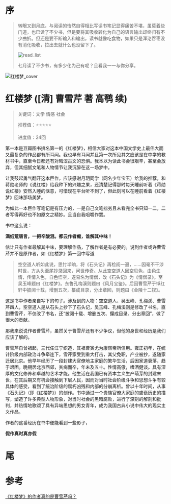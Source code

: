 # 序

> 转眼又到月底，与阅读的怡然自得相比写读书笔记显得痛苦不堪，虽莫着些门道，也已读了不少书，但是要将其吸收转化为自己的语言输出却终归有不少曲折。但还是要不断输入和输出，读书就像吃食物，如果只是浑沦吞枣没有消化吸收，拉出去就什么也没留下了。
>
> ![read_list](D:\Kevin\my_study\Reading\images\2022\07\read_list.png)
>
> 七月读了不少书，有多少化为己有呢？且看我一一与你分享。

![红楼梦_cover](D:\Kevin\my_study\Reading\images\2022\07\红楼梦_cover.png)

# 红楼梦 ([清] 曹雪芹 著 高鹗 续)

> 关键词：文学 情感 社会
>
> 推荐值：⭐⭐⭐⭐⭐
>
> 进度值：24回

第一本是豆瓣图书排名第一的《红楼梦》，相信大家对这本中国文学史上最伟大而又最复杂的作品都有所耳闻。我也早有耳闻并且第一次所见其文应该是在中学的教材书中，直至今日都还有对晦涩古文的恐惧。我本以为读此书会很艰辛，甚至会放弃，但其细腻文笔和人物情节让我沉醉在这一场梦中。

让我鼓起勇气翻开这本巨作，应该感谢月玥同学（网名少年宝玉）给我的推荐，和蒋勋老师的《说红楼》给我种下的兴趣之果，还清楚记得那时每天睡前听着《蒋勋说红楼》安然入睡的惬意，可惜现在平台听不到了，但此刻可以在睡前看着《红楼梦》回味那场美梦。

为如此一本巨作写笔记是有压力的，一是自己文笔拙劣且未看完全书只知一二，二者写得再好也不如原文之精妙。且当自我咀嚼作罢。

书中这么说：

**满纸荒唐言，一把辛酸泪。都云作者痴，谁解其中味！**

估计只有作者最解其中味，要理解作品，了解作者是有必要的。说到作者或许曹雪芹并不是原作者，如《红楼梦》第一回中写道

> 空空道人听如此说，思忖半晌，将《石头记》再检阅一遍，......因毫不干涉时世，方从头至尾抄录回来，问世传奇。从此空空道人因空见色，由色生情，传情入色，自色悟空，遂易名为情僧，改《石头记》为《情僧录》。至吴玉峰题曰《红楼梦》。东鲁孔梅溪则题曰《风月宝鉴》。后因曹雪芹于悼红轩中披阅十载，增删五次，纂成目录，分出章回，则题曰《金陵十二钗》。

这是书中作者亲自写下的句子。涉及到的人物：空空道人、吴玉峰、孔梅溪、曹雪芹四人，空空道人是从石头上抄下了石头记，吴玉峰、孔梅溪则是修改了书名，直到曹雪芹，不仅改了书名，还“披阅十载、增删五次、攥成目录、分出章回”，做了很大的贡献。



那我来说说作者曹雪芹，虽然关于曹雪芹还有不少争议，但他的身世和经历是我们应该了解的。

曹雪芹自曾祖起，三代任江宁织造，其祖曹寅尤为康熙帝所信用。雍正初年，在统计阶级内部政治斗争牵连下，雪芹家受到重大打击，其父免职，产业被抄，遂随家迁居北京。他早年经历了一段封建大官僚地主家庭的繁华生活，后因家道衰落，趋于艰困。晚期居北京西郊，贫病而卒，年未及五十。性情高傲，嗜酒健谈。具有深厚的文化修养和卓越的艺术才能。他生活在我国已有资本主义生产萌芽的封建末世，在其后期又有机会接触到下层人民，因而对当时社会阶级斗争和思想斗争有较具体的感受，看到了统治阶级的腐朽凶残和内部的分崩离析。曾以十年时间，从事《石头记》（即《红楼梦》）的创作。书中通过一个贵族官僚大家庭的盛衰历史的描写，塑造了许多典型人物形象，对当时社会的黑暗腐败，进行了深刻的解剖和批判，并热情地歌颂了具有异端思想的男女青年，成为我国古典小说中伟大的现实主义作品。

作者的这番经历在书中便能看到一些影子，

**假作真时真亦假**

# 尾

> 
>



# 参考

[《红楼梦》的作者真的是曹雪芹吗？](https://www.zhihu.com/question/25708974/answer/281537259)

